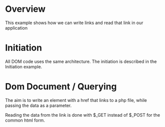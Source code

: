 # Overview
This example shows how we can write links and read that link in our application

# Initiation
All DOM code uses the same architecture. The initiation is described in the Initiation example.

# Dom Document / Querying
The aim is to write an <a> element with a href that links to a php file, while passing the data as a parameter.
	
Reading the data from the link is done with $_GET instead of $_POST for the common html form.